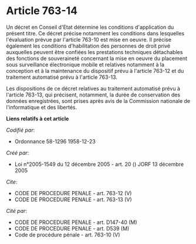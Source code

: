 # Article 763-14

Un décret en Conseil d'Etat détermine les conditions d'application du présent titre. Ce décret précise notamment les
conditions dans lesquelles l'évaluation prévue par l'article 763-10 est mise en oeuvre. Il précise également les conditions
d'habilitation des personnes de droit privé auxquelles peuvent être confiées les prestations techniques détachables des
fonctions de souveraineté concernant la mise en oeuvre du placement sous surveillance électronique mobile et relatives
notamment à la conception et à la maintenance du dispositif prévu à l'article 763-12 et du traitement automatisé prévu à
l'article 763-13.

Les dispositions de ce décret relatives au traitement automatisé prévu à l'article 763-13, qui précisent, notamment, la durée
de conservation des données enregistrées, sont prises après avis de la Commission nationale de l'informatique et des
libertés.

**Liens relatifs à cet article**

_Codifié par_:

  - Ordonnance 58-1296 1958-12-23

_Créé par_:

  - Loi n°2005-1549 du 12 décembre 2005 - art. 20 () JORF 13 décembre 2005

_Cite_:

  - CODE DE PROCEDURE PENALE - art. 763-12 (V)
  - CODE DE PROCEDURE PENALE - art. 763-13 (V)

_Cité par_:

  - CODE DE PROCEDURE PENALE - art. D147-40 (M)
  - CODE DE PROCEDURE PENALE - art. D539 (M)
  - Code de procédure pénale - art. 763-10 (V)
